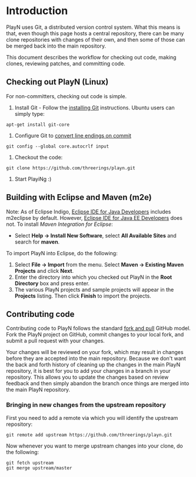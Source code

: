 # Introduction #

PlayN uses Git, a distributed version control system. What this means is that, even though this page hosts a central repository, there can be many clone repositories with changes of their own, and then some of those can be merged back into the main repository.

This document describes the workflow for checking out code, making clones, reviewing patches, and committing code.

## Checking out PlayN (Linux) ##
For non-committers, checking out code is simple.
  1. Install Git - Follow the [installing Git](http://book.git-scm.com/2_installing_git.html) instructions. Ubuntu users can simply type:
```
apt-get install git-core
```
  1. Configure Git to [convert line endings on commit](http://help.github.com/line-endings/)
```
git config --global core.autocrlf input
```
  1. Checkout the code:
```
git clone https://github.com/threerings/playn.git
```
  1. Start PlayiNg :)

## Building with Eclipse and Maven (m2e) ##
Note: As of Eclipse Indigo, [Eclipse IDE for Java Developers](http://www.eclipse.org/downloads/packages/eclipse-ide-java-developers/indigor) includes m2eclipse by default. However,
[Eclipse IDE for Java EE Developers](http://www.eclipse.org/downloads/packages/eclipse-ide-java-ee-developers/indigor) does not. To install _Maven Integration for Eclipse_:
  * Select **Help → Install New Software**, select **All Available Sites** and search for **maven**.

To import PlayN into Eclipse, do the following:

  1. Select **File → Import** from the menu. Select **Maven → Existing Maven Projects** and click **Next**.
  1. Enter the directory into which you checked out PlayN in the **Root Directory** box and press enter.
  1. The various PlayN projects and sample projects will appear in the **Projects** listing. Then click **Finish** to import the projects.

## Contributing code ##
Contributing code to PlayN follows the standard [fork and pull](https://help.github.com/articles/using-pull-requests) GitHub model. Fork the PlayN project on GitHub, commit changes to your local fork, and submit a pull request with your changes.

Your changes will be reviewed on your fork, which may result in changes before they are accepted into the main repository. Because we don't want the back and forth history of cleaning up the changes in the main PlayN repository, it is best for you to add your changes in a branch in your repository. This allows you to update the changes based on review feedback and then simply abandon the branch once things are merged into the main PlayN repository.

### Bringing in new changes from the upstream repository ###
First you need to add a remote via which you will identify the upstream repository:
```
git remote add upstream https://github.com/threerings/playn.git
```

Now whenever you want to merge upstream changes into your clone, do the following:
```
git fetch upstream
git merge upstream/master
```